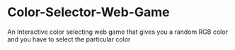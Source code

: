 # Color-Selector-Web-Game
An Interactive color selecting web game that gives you a random RGB color and you have to select the particular color
